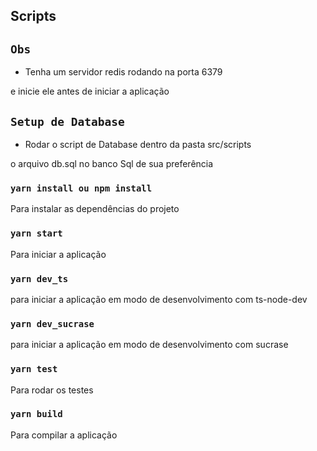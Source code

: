 ## Scripts

## `Obs`

- Tenha um servidor redis rodando na porta 6379

e inicie ele antes de iniciar a aplicação

## `Setup de Database`

- Rodar o script de Database dentro da pasta src/scripts

o arquivo db.sql no banco Sql de sua preferência

### `yarn install ou npm install`

Para instalar as dependências do projeto

### `yarn start`

Para iniciar a aplicação

### `yarn dev_ts`

para iniciar a aplicação em modo de desenvolvimento com ts-node-dev

### `yarn dev_sucrase`

para iniciar a aplicação em modo de desenvolvimento com sucrase

### `yarn test`

Para rodar os testes

### `yarn build`

Para compilar a aplicação
